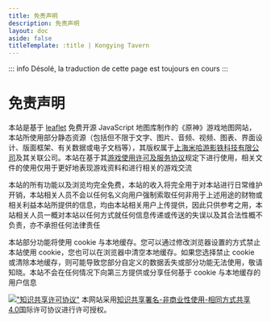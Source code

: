 ```yaml
---
title: 免责声明
description: 免责声明
layout: doc
aside: false
titleTemplate: :title | Kongying Tavern
---
```


::: info
Désolé, la traduction de cette page est toujours en cours
:::

# 免责声明

本站是基于 [leaflet](https://leafletjs.com/) 免费开源 JavaScript 地图库制作的《原神》游戏地图网站，本站所使用部分静态资源（包括但不限于文字、图片、音频、视频、图表、界面设计、版面框架、有关数据或电子文档等），其版权属于[上海米哈游影铁科技有限公司](https://www.mihayou.com/)及其关联公司。本站在基于其[游戏使用许可及服务协议](https://ys.mihoyo.com/main/company/agreement)规定下进行使用，相关文件的使用仅用于更好地表现游戏资料和进行相关的游戏交流

本站的所有功能以及浏览均完全免费，本站的收入将完全用于对本站进行日常维护开销，本站相关人员不会以任何名义向用户强制索取任何非用于上述用途的财物或相关利益本站所提供的信息，均由本站相关用户上传提供，因此只供参考之用，本站相关人员一概对本站以任何方式就任何信息传递或传送的失误以及其合法性概不负责，亦不承担任何法律责任

本站部分功能将使用 cookie 与本地缓存。您可以通过修改浏览器设置的方式禁止本站使用 cookie，您也可以在浏览器中清空本地缓存。如果您选择禁止 cookie 或清除本地缓存，则可能导致您部分自定义的数据丢失或部分功能无法使用，敬请知晓。本站不会在任何情况下向第三方提供或分享任何基于 cookie 与本地缓存的用户信息

[!["知识共享许可协议"](https://i.creativecommons.org/l/by-nc-sa/4.0/88x31.png '知识共享许可协议')](http://creativecommons.org/licenses/by-nc-sa/4.0/)
本网站采用[知识共享署名-非商业性使用-相同方式共享 4.0](http://creativecommons.org/licenses/by-nc-sa/4.0/)国际许可协议进行许可授权。
